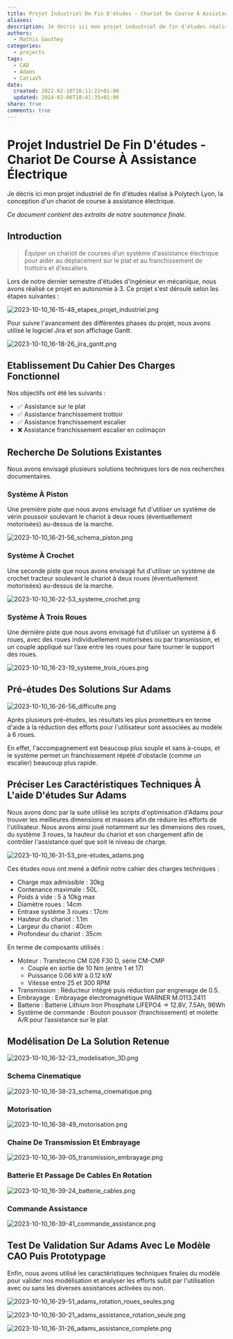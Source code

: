 ```yaml
---
title: Projet Industriel De Fin D'études - Chariot De Course À Assistance Électrique
aliases: 
description: Je décris ici mon projet industriel de fin d'études réalisé à Polytech Lyon, la conception d'un chariot de course à assistance électrique.
authors:
  - Mathis Gauthey
categories:
  - projects
tags:
  - CAD
  - Adams
  - CatiaV5
date:
  created: 2022-02-10T16:11:22+01:00
  updated: 2024-02-06T10:41:35+01:00
share: true
comments: true
---
```


# Projet Industriel De Fin D'études - Chariot De Course À Assistance Électrique

Je décris ici mon projet industriel de fin d'études réalisé à Polytech Lyon, la conception d'un chariot de course à assistance électrique.

<!-- more -->

*Ce document contient des extraits de notre soutenance finale.*

## Introduction

> Équiper un chariot de courses d’un système d'assistance électrique pour aider au déplacement sur le plat et au franchissement de trottoirs et d'escaliers.

Lors de notre dernier semestre d'études d'ingénieur en mécanique, nous avons réalisé ce projet en autonomie à 3. Ce projet s'est déroulé selon les étapes suivantes :

![2023-10-10_16-15-48_etapes_projet_industriel.png](../images/2023-10-10_16-15-48_etapes_projet_industriel.png)

Pour suivre l'avancement des différentes phases du projet, nous avons utilisé le logiciel Jira et son affichage Gantt.

![2023-10-10_16-18-26_jira_gantt.png](../images/2023-10-10_16-18-26_jira_gantt.png)

## Etablissement Du Cahier Des Charges Fonctionnel

Nos objectifs ont été les suivants :

- ✅ Assistance sur le plat
- ✅ Assistance franchissement trottoir
- ✅ Assistance franchissement escalier
- ❌ Assistance franchissement escalier en colimaçon

## Recherche De Solutions Existantes

Nous avons envisagé plusieurs solutions techniques lors de nos recherches documentaires.

### Système À Piston

Une première piste que nous avons envisagé fut d'utiliser un système de vérin poussoir soulevant le chariot à deux roues (éventuellement motorisées) au-dessus de la marche.

![2023-10-10_16-21-56_schema_piston.png](../images/2023-10-10_16-21-56_schema_piston.png)

### Système À Crochet

Une seconde piste que nous avons envisagé fut d'utiliser un système de crochet tracteur soulevant le chariot à deux roues (éventuellement motorisées) au-dessus de la marche.

![2023-10-10_16-22-53_systeme_crochet.png](../images/2023-10-10_16-22-53_systeme_crochet.png)

### Système À Trois Roues

Une dernière piste que nous avons envisagé fut d'utiliser un système à 6 roues, avec des roues individuellement motorisées ou par transmission, et un couple appliqué sur l’axe entre les roues pour faire tourner le support des roues.

![2023-10-10_16-23-19_systeme_trois_roues.png](../images/2023-10-10_16-23-19_systeme_trois_roues.png)

## Pré-études Des Solutions Sur Adams

![2023-10-10_16-26-56_difficulte.png](../images/2023-10-10_16-26-56_difficulte.png)

Après plusieurs pré-études, les résultats les plus prometteurs en terme d'aide à la réduction des efforts pour l'utilisateur sont associées au modèle à 6 roues.

En effet, l'accompagnement est beaucoup plus souple et sans à-coups, et le système permet un franchissement répété d'obstacle (comme un escalier) beaucoup plus rapide.

## Préciser Les Caractéristiques Techniques À L'aide D'études Sur Adams

Nous avons donc par la suite utilisé les scripts d'optimisation d'Adams pour trouver les meilleures dimensions et masses afin de réduire les efforts de l'utilisateur. Nous avons ainsi joué notamment sur les dimensions des roues, du système 3 roues, la hauteur du chariot et son chargement afin de contrôler l'assistance quel que soit le niveau de charge.

![2023-10-10_16-31-53_pre-etudes_adams.png](../images/2023-10-10_16-31-53_pre-etudes_adams.png)

Ces études nous ont mené a définir notre cahier des charges techniques :

- Charge max admissible : 30kg
- Contenance maximale : 50L
- Poids à vide : 5 à 10kg max
- Diamètre roues : 14cm
- Entraxe système 3 roues : 17cm
- Hauteur du chariot : 1.1m
- Largeur du chariot : 40cm
- Profondeur du chariot : 35cm

En terme de composants utilisés :

- Moteur : Transtecno CM 026 F30 D, série CM-CMP
   	- Couple en sortie de 10 Nm (entre 1 et 17)
   	- Puissance 0.06 kW à 0.12 kW
   	- Vitesse entre 25 et 300 RPM
- Transmission : Réducteur intégré puis réduction par engrenage de 0.5.
- Embrayage : Embrayage électromagnétique WARNER M.0113.2411
- Batterie : Batterie Lithium Iron Phosphate LIFEPO4 → 12.8V, 7.5Ah, 96Wh
- Système de commande : Bouton poussoir (franchissement) et molette A/R pour l’assistance sur le plat

## Modélisation De La Solution Retenue

![2023-10-10_16-32-23_modelisation_3D.png](../images/2023-10-10_16-32-23_modelisation_3D.png)

### Schema Cinematique

![2023-10-10_16-38-23_schema_cinematique.png](../images/2023-10-10_16-38-23_schema_cinematique.png)

### Motorisation

![2023-10-10_16-38-49_motorisation.png](../images/2023-10-10_16-38-49_motorisation.png)

### Chaine De Transmission Et Embrayage

![2023-10-10_16-39-05_transmission_embrayage.png](../images/2023-10-10_16-39-05_transmission_embrayage.png)

### Batterie Et Passage De Cables En Rotation

![2023-10-10_16-39-24_batterie_cables.png](../images/2023-10-10_16-39-24_batterie_cables.png)

### Commande Assistance

![2023-10-10_16-39-41_commande_assistance.png](../images/2023-10-10_16-39-41_commande_assistance.png)

## Test De Validation Sur Adams Avec Le Modèle CAO Puis Prototypage

Enfin, nous avons utilisé les caractéristiques techniques finales du modèle pour valider nos modélisation et analyser les efforts subit par l'utilisation avec ou sans les diverses assistances activées ou non.

![2023-10-10_16-29-51_adams_rotation_roues_seules.png](../images/2023-10-10_16-29-51_adams_rotation_roues_seules.png)

![2023-10-10_16-30-21_adams_assistance_rotation_seule.png](../images/2023-10-10_16-30-21_adams_assistance_rotation_seule.png)

![2023-10-10_16-31-26_adams_assistance_complete.png](../images/2023-10-10_16-31-26_adams_assistance_complete.png)
